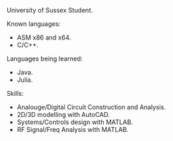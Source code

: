 University of Sussex Student.

Known languages:
- ASM x86 and x64.
- C/C++.

Languages being learned:
- Java.
- Julia.

Skills:
- Analouge/Digital Circuit Construction and Analysis.
- 2D/3D modelling with AutoCAD.
- Systems/Controls design with MATLAB.
- RF Signal/Freq Analysis with MATLAB.
  

